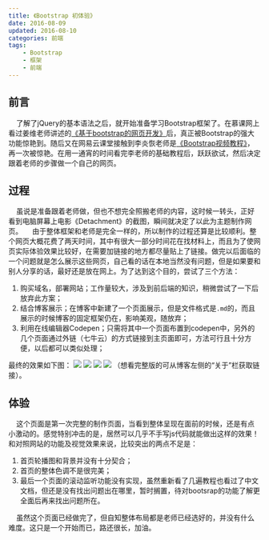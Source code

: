 ```yaml
---
title: 《Bootstrap 初体验》
date: 2016-08-09
updated: 2016-08-10
categories: 前端
tags:
    - Bootstrap
    - 框架
    - 前端
---
```

## 前言
&nbsp;&nbsp;&nbsp;&nbsp;了解了jQuery的基本语法之后，就开始准备学习Bootstrap框架了。在慕课网上看过姜维老师讲述的[《基于bootstrap的网页开发》](http://www.imooc.com/learn/182)后，真正被Bootstrap的强大功能惊艳到。随后又在网易云课堂接触到李炎恢老师是[《Bootstrap视频教程》](http://study.163.com/course/courseMain.htm?courseId=1017002)，再一次被惊艳。在用一通宵的时间看完李老师的基础教程后，跃跃欲试，然后决定跟着老师的步骤做一个自己的网页。

<!-- more -->
## 过程
&nbsp;&nbsp;&nbsp;&nbsp;虽说是准备跟着老师做，但也不想完全照搬老师的内容，这时候一转头，正好看到电脑屏幕上电影《Detachment》的截图，瞬间就决定了以此为主题制作网页。
&nbsp;&nbsp;&nbsp;&nbsp;由于整体框架和老师是完全一样的，所以制作的过程还算是比较顺利。整个网页大概花费了两天时间，其中有很大一部分时间花在找材料上，而且为了使网页实际体验效果比较好，在需要加链接的地方都尽量贴上了链接。做完以后面临的一个问题就是怎么展示这些网页，自己看的话在本地当然没有问题，但是如果要和别人分享的话，最好还是放在网上。为了达到这个目的，尝试了三个方法：
1. 购买域名，部署网站；工作量较大，涉及到前后端的知识，稍微尝试了一下后放弃此方案；
2. 结合博客展示；在博客中新建了一个页面展示，但是文件格式是`.md`的，而且展示的时候博客的固定框架仍在，影响美观，随放弃；
3. 利用在线编辑器Codepen；只需将其中一个页面布置到codepen中，另外的几个页面通过外链（七牛云）的方式链接到主页面即可，方法可行且十分方便，以后都可以类似处理；

最终的效果如下图： ![](http://o9ybnkuir.bkt.clouddn.com/Bootstrap/shotcups/shotcut1.JPG)
![](http://o9ybnkuir.bkt.clouddn.com/Bootstrap/shotcups/shotcut2.JPG)
![](http://o9ybnkuir.bkt.clouddn.com/Bootstrap/shotcups/shotcut3.JPG)
![](http://o9ybnkuir.bkt.clouddn.com/Bootstrap/shotcups/shotcut4.JPG)
（想看完整版的可从博客左侧的“关于”栏获取链接）。


## 体验
&nbsp;&nbsp;&nbsp;&nbsp;这个页面是第一次完整的制作页面，当看到整体呈现在面前的时候，还是有点小激动的。感觉特别冲击的是，居然可以几乎不手写js代码就能做出这样的效果！和对照网站的功能及视觉效果来说，比较突出的两点不足是：
1. 首页轮播图和背景并没有十分契合；
2. 首页的整体色调不是很完美；
3. 最后一个页面的滚动监听功能没有实现，虽然重新看了几遍教程也看过了中文文档，但还是没有找出问题出在哪里，暂时搁置，待对bootsrap的功能了解更全面后再来找出问题所在。

&nbsp;&nbsp;&nbsp;&nbsp;虽然这个页面已经做完了，但自知整体布局都是老师已经选好的，并没有什么难度。这只是一个开始而已，路还很长，加油。
